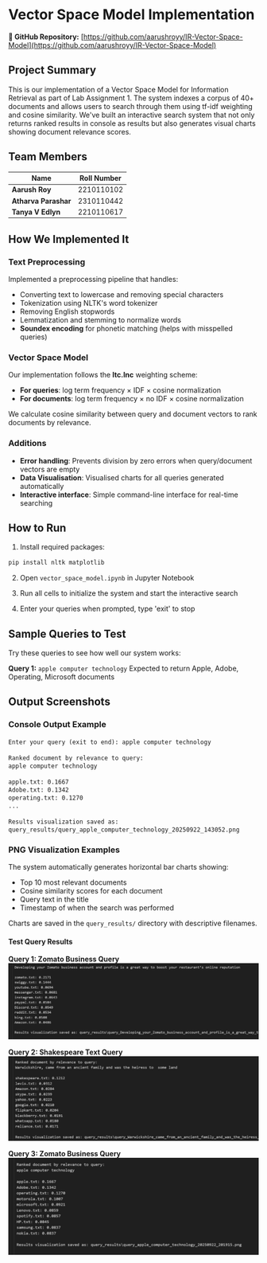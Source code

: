 # Vector Space Model Implementation

**🔗 GitHub Repository:** [https://github.com/aarushroyy/IR-Vector-Space-Model](https://github.com/aarushroyy/IR-Vector-Space-Model)

## Project Summary

This is our implementation of a Vector Space Model for Information Retrieval as part of Lab Assignment 1. The system indexes a corpus of 40+ documents and allows users to search through them using tf-idf weighting and cosine similarity. We've built an interactive search system that not only returns ranked results in console as results but also generates visual charts showing document relevance scores.

## Team Members

| Name | Roll Number | 
|------|-------------|
| **Aarush Roy** | 2210110102 | 
| **Atharva Parashar** | 2310110442 | 
| **Tanya V Edlyn** | 2210110617 | 

## How We Implemented It

### Text Preprocessing
Implemented a preprocessing pipeline that handles:
- Converting text to lowercase and removing special characters
- Tokenization using NLTK's word tokenizer
- Removing English stopwords 
- Lemmatization and stemming to normalize words
- **Soundex encoding** for phonetic matching (helps with misspelled queries)

### Vector Space Model
Our implementation follows the **ltc.lnc** weighting scheme:
- **For queries**: log term frequency × IDF × cosine normalization
- **For documents**: log term frequency × no IDF × cosine normalization

We calculate cosine similarity between query and document vectors to rank documents by relevance.

### Additions
- **Error handling**: Prevents division by zero errors when query/document vectors are empty
- **Data Visualisation**: Visualised charts for all queries generated automatically
- **Interactive interface**: Simple command-line interface for real-time searching

## How to Run

1. Install required packages:
```bash
pip install nltk matplotlib
```

2. Open `vector_space_model.ipynb` in Jupyter Notebook

3. Run all cells to initialize the system and start the interactive search

4. Enter your queries when prompted, type 'exit' to stop

## Sample Queries to Test

Try these queries to see how well our system works:

**Query 1:** `apple computer technology`
Expected to return Apple, Adobe, Operating, Microsoft documents

## Output Screenshots

### Console Output Example
```
Enter your query (exit to end): apple computer technology

Ranked document by relevance to query: 
apple computer technology

apple.txt: 0.1667
Adobe.txt: 0.1342
operating.txt: 0.1270
...

Results visualization saved as: query_results/query_apple_computer_technology_20250922_143052.png
```

### PNG Visualization Examples
The system automatically generates horizontal bar charts showing:
- Top 10 most relevant documents
- Cosine similarity scores for each document
- Query text in the title
- Timestamp of when the search was performed

Charts are saved in the `query_results/` directory with descriptive filenames.

#### Test Query Results

**Query 1: Zomato Business Query**
![Zomato Business Query Results](query_result_data/QueryOne_Zomato.png)

**Query 2: Shakespeare Text Query**
![Shakespeare Query Results](query_result_data/QueryTwo.png)

**Query 3: Zomato Business Query**
![apple computer technology query Results](query_result_data/QueryThree.png) 